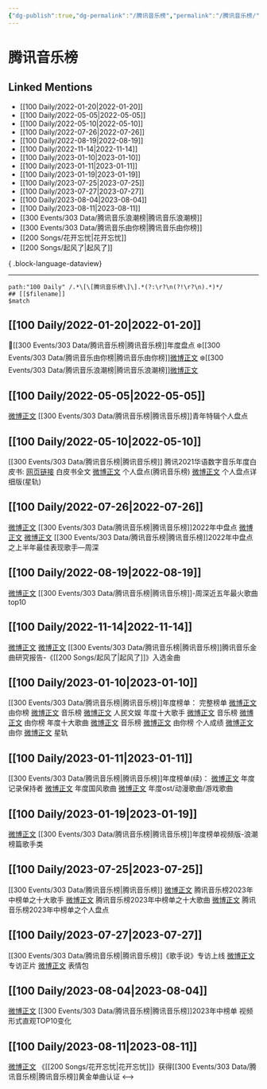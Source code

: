 ```yaml
---
{"dg-publish":true,"dg-permalink":"/腾讯音乐榜","permalink":"/腾讯音乐榜/","title":"腾讯音乐榜","tags":[null],"created":"2022-11-17T16:41:34.000+08:00","updated":"2023-08-24T19:17:38.613+08:00"}
---
```


# 腾讯音乐榜

## Linked Mentions
- [[100 Daily/2022-01-20\|2022-01-20]]
- [[100 Daily/2022-05-05\|2022-05-05]]
- [[100 Daily/2022-05-10\|2022-05-10]]
- [[100 Daily/2022-07-26\|2022-07-26]]
- [[100 Daily/2022-08-19\|2022-08-19]]
- [[100 Daily/2022-11-14\|2022-11-14]]
- [[100 Daily/2023-01-10\|2023-01-10]]
- [[100 Daily/2023-01-11\|2023-01-11]]
- [[100 Daily/2023-01-19\|2023-01-19]]
- [[100 Daily/2023-07-25\|2023-07-25]]
- [[100 Daily/2023-07-27\|2023-07-27]]
- [[100 Daily/2023-08-04\|2023-08-04]]
- [[100 Daily/2023-08-11\|2023-08-11]]
- [[300 Events/303 Data/腾讯音乐浪潮榜\|腾讯音乐浪潮榜]]
- [[300 Events/303 Data/腾讯音乐由你榜\|腾讯音乐由你榜]]
- [[200 Songs/花开忘忧\|花开忘忧]]
- [[200 Songs/起风了\|起风了]]

{ .block-language-dataview}

---

```expander
path:"100 Daily" /.*\[\[腾讯音乐榜\]\].*(?:\r?\n(?!\r?\n).*)*/
## [[$filename]]
$match
```
## [[100 Daily/2022-01-20\|2022-01-20]]
🌟[[300 Events/303 Data/腾讯音乐榜\|腾讯音乐榜]]年度盘点
❄️[[300 Events/303 Data/腾讯音乐由你榜\|腾讯音乐由你榜]][微博正文](https://m.weibo.cn/6466290670/4727783039961913)
❄️[[300 Events/303 Data/腾讯音乐浪潮榜\|腾讯音乐浪潮榜]][微博正文](https://m.weibo.cn/6466290670/4727812063501367)
## [[100 Daily/2022-05-05\|2022-05-05]]
[微博正文](https://m.weibo.cn/6573096128/4765792794837886) [[300 Events/303 Data/腾讯音乐榜\|腾讯音乐榜]]青年特辑个人盘点
## [[100 Daily/2022-05-10\|2022-05-10]]
[[300 Events/303 Data/腾讯音乐榜\|腾讯音乐榜]]
腾讯2021华语数字音乐年度白皮书:
[网页链接](https://weibo.cn/sinaurl?u=http%3A%2F%2Fsl.tencentmusic.com%2FPHPTra) 白皮书全文
[微博正文](https://m.weibo.cn/6573096128/4767571930515321) 个人盘点(腾讯音乐榜)
[微博正文](https://m.weibo.cn/6466290670/4767594169764626) 个人盘点详细版(星轨)
## [[100 Daily/2022-07-26\|2022-07-26]]
[微博正文](https://m.weibo.cn/6573096128/4795464031671194) [[300 Events/303 Data/腾讯音乐榜\|腾讯音乐榜]]2022年中盘点
[微博正文](https://m.weibo.cn/6573096128/4795556470458340) [微博正文](https://m.weibo.cn/6733257358/4795556646621984) [[300 Events/303 Data/腾讯音乐榜\|腾讯音乐榜]]2022年中盘点之上半年最佳表现歌手—周深
## [[100 Daily/2022-08-19\|2022-08-19]]
[微博正文](https://m.weibo.cn/6573096128/4804239032059358) [[300 Events/303 Data/腾讯音乐榜\|腾讯音乐榜]]-周深近五年最火歌曲top10
## [[100 Daily/2022-11-14\|2022-11-14]]
[微博正文](http://weibo.com/6573096128/Mf07fcGxs) [微博正文](https://weibo.com/6733257358/Mf06Y6DVd) [[300 Events/303 Data/腾讯音乐榜\|腾讯音乐榜]]腾讯音乐金曲研究报告-《[[200 Songs/起风了\|起风了]]》入选金曲
## [[100 Daily/2023-01-10\|2023-01-10]]
[[300 Events/303 Data/腾讯音乐榜\|腾讯音乐榜]]年度榜单：
完整榜单
[微博正文](https://m.weibo.cn/6733257358/4856301676926039) 由你榜
[微博正文](https://m.weibo.cn/6573096128/4856301689246098) 音乐榜
[微博正文](https://m.weibo.cn/7362512027/4856384711038208) 人民文娱
年度十大歌手
[微博正文](https://m.weibo.cn/6573096128/4856304231256275) 音乐榜
[微博正文](https://m.weibo.cn/6733257358/4856304188786656) 由你榜
年度十大歌曲
[微博正文](https://m.weibo.cn/6573096128/4856306773005291) 音乐榜
[微博正文](https://m.weibo.cn/6733257358/4856306714545726) 由你榜
个人成绩
[微博正文](https://m.weibo.cn/6733257358/4856323609723444) 由你
[微博正文](https://m.weibo.cn/6466290670/4856345016930936) 星轨
## [[100 Daily/2023-01-11\|2023-01-11]]
[[300 Events/303 Data/腾讯音乐榜\|腾讯音乐榜]]年度榜单(续)：
[微博正文](https://m.weibo.cn/6733257358/4856680745009965) 年度记录保持者
[微博正文](https://m.weibo.cn/6733257358/4856690752620240) 年度国风歌曲
[微博正文](https://m.weibo.cn/6733257358/4856698916047517) 年度ost/动漫歌曲/游戏歌曲
## [[100 Daily/2023-01-19\|2023-01-19]]
[微博正文](https://m.weibo.cn/7530784115/4859687407978535) [[300 Events/303 Data/腾讯音乐榜\|腾讯音乐榜]]年度榜单视频版-浪潮榜篇歌手类
## [[100 Daily/2023-07-25\|2023-07-25]]
[[300 Events/303 Data/腾讯音乐榜\|腾讯音乐榜]]
[微博正文](https://weibo.com/6733257358/Nbu8LELhR) 腾讯音乐榜2023年中榜单之十大歌手
[微博正文](https://weibo.com/6733257358/Nbu47AJqt) 腾讯音乐榜2023年中榜单之十大歌曲
[微博正文](https://weibo.com/6733257358/NbuJL3bMY) 腾讯音乐榜2023年中榜单之个人盘点
## [[100 Daily/2023-07-27\|2023-07-27]]
[[300 Events/303 Data/腾讯音乐榜\|腾讯音乐榜]]《歌手说》专访上线
[微博正文](https://weibo.com/6573096128/NbOYhE0x2) 专访正片
[微博正文](https://weibo.com/6573096128/NbMGV60h3) 表情包
## [[100 Daily/2023-08-04\|2023-08-04]]
[微博正文](http://weibo.com/6733257358/Nd26y8xar) [[300 Events/303 Data/腾讯音乐榜\|腾讯音乐榜]]2023年中榜单 视频形式直观TOP10变化
## [[100 Daily/2023-08-11\|2023-08-11]]
[微博正文](http://weibo.com/6573096128/Ne4O2vO3G) 《[[200 Songs/花开忘忧\|花开忘忧]]》获得[[300 Events/303 Data/腾讯音乐榜\|腾讯音乐榜]]黄金单曲认证
<-->
